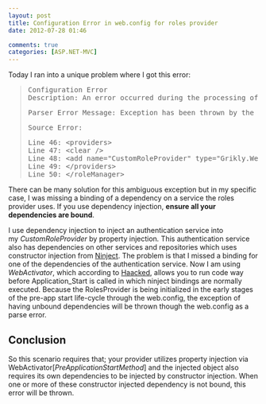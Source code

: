 ```yaml
---
layout: post
title: Configuration Error in web.config for roles provider
date: 2012-07-28 01:46

comments: true
categories: [ASP.NET-MVC]
---
```

Today I ran into a unique problem where I got this error:
<blockquote>
<pre>Configuration Error
Description: An error occurred during the processing of a configuration file required to service this request. Please review the specific error details below and modify your configuration file appropriately.</pre>
<pre>Parser Error Message: Exception has been thrown by the target of an invocation.</pre>
<pre>Source Error:</pre>
<pre>Line 46: &lt;providers&gt;
Line 47: &lt;clear /&gt;
Line 48: &lt;add name="CustomRoleProvider" type="Grikly.WebUI.Providers.CustomRoleProvider" /&gt;
Line 49: &lt;/providers&gt;
Line 50: &lt;/roleManager&gt;</pre>
</blockquote>
There can be many solution for this ambiguous exception but in my specific case, I was missing a binding of a dependency on a service the roles provider uses. If you use dependency injection, <strong>ensure all your dependencies are bound</strong>.

I use dependency injection to inject an authentication service into my <em>CustomRoleProvider </em>by property injection<em>. </em>This authentication service also has dependencies on other services and repositories which uses constructor injection from <a href="http://www.ninject.org/">Ninject</a>. The problem is that I missed a binding for one of the dependencies of the authentication service. Now I am using <em>WebActivator</em>, which according to <a href="http://haacked.com/archive/2010/05/16/three-hidden-extensibility-gems-in-asp-net-4.aspx">Haacked</a>, allows you to run code way before Application_Start is called in which ninject bindings are normally executed. Because the RolesProvider is being initialized in the early stages of the pre-app start life-cycle through the web.config, the exception of having unbound dependencies will be thrown though the web.config as a parse error.
<h2>Conclusion</h2>
So this scenario requires that; your provider utilizes property injection via WebActivator[<em>PreApplicationStartMethod</em>] and the injected object also requires its own dependencies to be injected by constructor injection. When one or more of these constructor injected dependency is not bound, this error will be thrown.
